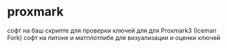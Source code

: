# proxmark
софт на баш скрипте для проверки ключей для  для Proxmark3 (Iceman Fork)
софт на питоне и матплотлибе для визуализации и оценки ключей
